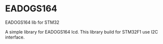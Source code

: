# EADOGS164
EADOGS164 lib for STM32

A simple library for EADOGS164 lcd. This library build for STM32F1 use I2C interface.
